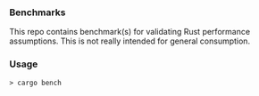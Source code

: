 ### Benchmarks

This repo contains benchmark(s) for validating Rust performance assumptions. This is not really intended for general consumption.

### Usage

```shell
> cargo bench
```
